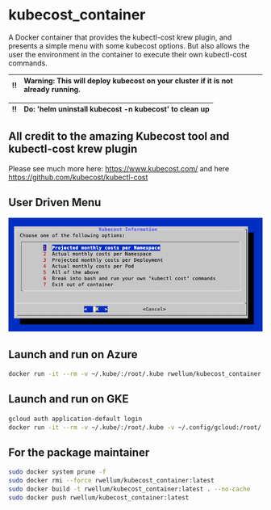 # kubecost_container

A Docker container that provides the kubectl-cost krew plugin, and presents a
simple menu with some kubecost options. But also allows the user the
environment in the container to execute their own kubectl-cost commands.

:bangbang: | Warning: This will deploy kubecost on your cluster if it is not already running.
:---: | :---

:bangbang: |Do: 'helm uninstall kubecost -n kubecost' to clean up
:---: | :---

## All credit to the amazing Kubecost tool and kubectl-cost krew plugin

Please see much more here: <https://www.kubecost.com/> and here
<https://github.com/kubecost/kubectl-cost>

## User Driven Menu

![Alt text](./menu.png?raw=true "Menu")

## Launch and run on Azure

```bash
docker run -it --rm -v ~/.kube/:/root/.kube rwellum/kubecost_container:latest
```

## Launch and run on GKE

```bash
gcloud auth application-default login
docker run -it --rm -v ~/.kube/:/root/.kube -v ~/.config/gcloud:/root/.config/gcloud rwellum/kubecost_container:latest
```

## For the package maintainer

```bash
sudo docker system prune -f
sudo docker rmi --force rwellum/kubecost_container:latest
sudo docker build -t rwellum/kubecost_container:latest . --no-cache
sudo docker push rwellum/kubecost_container:latest
```
